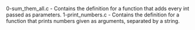 0-sum_them_all.c - Contains the definition for a function that adds every int passed as parameters.
1-print_numbers.c - Contains the definition for a function that prints numbers given as arguments, separated by a string.
